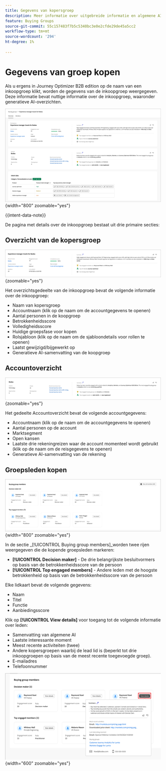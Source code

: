 ```yaml
---
title: Gegevens van kopersgroep
description: Meer informatie over uitgebreide informatie en algemene AI-overzichten voor het kopen van groepen in Journey Optimizer B2B edition.
feature: Buying Groups
source-git-commit: 55c157483f7b5c5340bc3e0e2cfde29de45a5cc2
workflow-type: tm+mt
source-wordcount: '294'
ht-degree: 1%

---
```


# Gegevens van groep kopen

Als u ergens in Journey Optimizer B2B edition op de naam van een inkoopgroep klikt, worden de gegevens van de inkoopgroep weergegeven. Deze informatie bevat nuttige informatie over de inkoopgroep, waaronder generatieve AI-overzichten.

![ heb toegang tot de het kopen groepdetails ](./assets/buying-group-details.png){width="800" zoomable="yes"}

{{intent-data-note}}

De pagina met details over de inkoopgroep bestaat uit drie primaire secties:

## Overzicht van de kopersgroep

![ het Kopen groepoverzicht ](./assets/details-page-buying-group-overview.png){zoomable="yes"}

Het overzichtsgedeelte van de inkoopgroep bevat de volgende informatie over de inkoopgroep:

* Naam van kopersgroep
* Accountnaam (klik op de naam om de accountgegevens te openen)
* Aantal personen in de koopgroep
* Betrokkenheidsscore
* Volledigheidsscore
* Huidige groepsfase voor kopen
* Rolsjabloon (klik op de naam om de sjabloondetails voor rollen te openen)
* Laatst gewijzigd/bijgewerkt op
* Generatieve AI-samenvatting van de koopgroep

## Accountoverzicht

![ het Kopen overzicht van de groepsrekening ](./assets/details-page-buying-group-account-overview.png){zoomable="yes"}

Het gedeelte Accountoverzicht bevat de volgende accountgegevens:

* Accountnaam (klik op de naam om de accountgegevens te openen)
* Aantal personen op de account
* Marktsegment
* Open kansen
* Laatste drie rekeningreizen waar de account momenteel wordt gebruikt (klik op de naam om de reisgegevens te openen)
* Generatieve AI-samenvatting van de rekening

## Groepsleden kopen

![ het Kopen groepsleden ](./assets/details-page-buying-group-members.png){width="800" zoomable="yes"}

In de sectie _[!UICONTROL Buying group members]_worden twee rijen weergegeven die de kopende groepsleden markeren:

* **[!UICONTROL Decision maker]** - De drie belangrijkste besluitvormers op basis van de betrokkenheidsscore van de persoon
* **[!UICONTROL Top engaged members]** - Andere leden met de hoogste betrokkenheid op basis van de betrokkenheidsscore van de persoon

Elke lidkaart bevat de volgende gegevens:

* Naam
* Titel
* Functie
* Aanbiedingsscore

Klik op **[!UICONTROL View details]** voor toegang tot de volgende informatie over leden:

* Samenvatting van algemene AI
* Laatste interessante moment
* Meest recente activiteiten (twee)
* Andere kopersgroepen waarbij de lead lid is (beperkt tot drie inkoopgroepen op basis van de meest recente toegevoegde groep).
* E-mailadres
* Telefoonnummer

![ Mening meer details voor een het kopen groepslid ](./assets/details-page-buying-group-members-view-details.png){width="600" zoomable="yes"}
